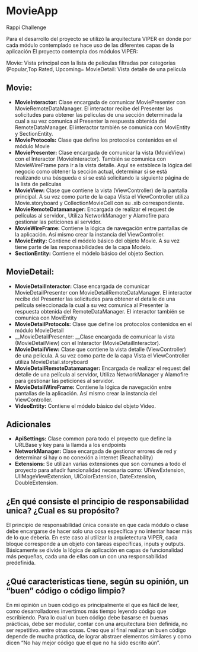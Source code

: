 # MovieApp
Rappi Challenge


Para el desarrollo del proyecto se utilizó la arquitectura VIPER en donde por cada módulo contemplado se hace uso de las diferentes capas de la aplicación
El proyecto contempla dos módulos VIPER:

Movie: Vista principal con la lista de películas filtradas por categorías (Popular,Top Rated, Upcoming=
MovieDetail: Vista detalle de una película

## Movie:

+ __MovieInteractor:__ Clase encargada de comunicar MoviePresenter  con MovieRemoteDataManager. El interactor recibe del Presenter las solicitudes para obtener las películas de una sección determinada la cual a su vez comunica al Presenter la respuesta obtenida del RemoteDataManager. El interactor también se comunica con MoviEntity y SectionEntity.
+ __MovieProtocols:__ Clase que define los protocolos contenidos en el módulo Movie
+ __MoviePresenter:__ Clase encargada de comunicar la vista (MovieView) con el Interactor (MovieInteractor). También se comunica con MovieWireFrame para ir a la vista detalle. Aquí se establece la lógica del negocio como obtener la sección actual, determinar si se está realizando una búsqueda o si se está solicitando la siguiente página de la lista de películas
+ __MovieView:__ Clase que contiene la vista (ViewController) de la pantalla principal. A su vez como parte de la capa Vista el ViewController utiliza Movie.storyboard y CollectionMovieCell con su .xib correspondiente.
+ __MovieRemoteDatamanager:__ Encargada de realizar el request de películas al servidor., Utiliza NetworkManager  y Alamofire para gestionar las peticiones al servidor.
+ __MovieWireFrame:__ Contiene la lógica de navegación entre pantallas de la aplicación. Así mismo crear la instancia del ViewController. 
+ __MovieEntity:__ Contiene el módelo básico del objeto Movie. A su vez tiene parte de las responsabilidades de la capa Modelo.
+ __SectionEntity:__ Contiene el módelo básico del objeto Section.
 
## MovieDetail:

+ __MovieDetailInteractor:__ Clase encargada de comunicar MovieDetailPresenter  con MovieDetailRemoteDataManager. El interactor recibe del Presenter las solicitudes para obtener el detalle de una película seleccionada la cual a su vez comunica al Presenter la respuesta obtenida del RemoteDataManager. El interactor también se comunica con MoviEntity 
+ __MovieDetailProtocols:__ Clase que define los protocolos contenidos en el módulo MovieDetail
+ __MovieDetailPresenter: __Clase encargada de comunicar la vista (MovieDetailView) con el Interactor (MovieDetailInteractor). 
+ __MovieDetailView:__ Clase que contiene la vista detalle (ViewController) de una película. A su vez como parte de la capa Vista el ViewController utiliza MovieDetail.storyboard
+ __MovieDetailRemoteDatamanager:__ Encargada de realizar el request del detalle de una película al servidor, Utiliza NetworkManager  y Alamofire para gestionar las peticiones al servidor.
+ __MovieDetailWireFrame:__ Contiene la lógica de navegación entre pantallas de la aplicación. Así mismo crear la instancia del ViewController. 
+ __VideoEntity:__ Contiene el módelo básico del objeto Video. 
 
## Adicionales

+ __ApiSettings:__ Clase common para todo el proyecto que define la URLBase y key para la llamda a los endpoints
+ __NetworkManager:__ Clase encargada de gestionar errores de red y determinar si hay o no conexión a internet (Reachability)
+ __Extensions:__ Se utilizan varias extensiones que son comunes a todo el proyecto para añadir funcionalidad necesaria como: UIVewExtension, UIIMageViewExtension, UIColorExtension, DateExtension, DoubleExtension.
 
 
## ¿En qué consiste el principio de responsabilidad unica? ¿Cual es su propósito? 
 
El principio de responsabilidad única consiste en que cada módulo o clase debe encargarse de hacer solo una cosa específica y no intentar hacer  más de lo que debería. En este caso al utilizar la arquietectura VIPER, cada bloque corresponde a un objeto con tareas específicas, inputs y outputs. Básicamente se divide la lógica de aplicación en capas de funcionalidad más pequeñas, cada una de ellas con un  con una responsabilidad predefinida. 
 
## ¿Qué características tiene, según su opinión, un “buen” código o código limpio?

En mi opinión un buen código es principalmente el que es fácil de leer, como desarrolladores invertimos más tiempo leyendo código que escribiendo. Para lo cual  un buen código debe basarse en buenas prácticas, debe ser modular, contar con una arquitectura bien definida, no ser repetitivo. entre otras cosas.  Creo que al final realizar un buen código depende de mucha práctica, de lograr abstraer elementos similares y como dicen “No hay mejor código que el que no ha sido escrito aún”.  

